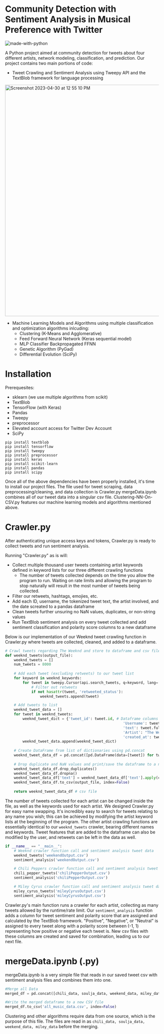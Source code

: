 # Community Detection with Sentiment Analysis in Musical Preference with Twitter
![made-with-python](https://user-images.githubusercontent.com/56307593/235365242-e5901619-44c0-4b9c-8cde-cb423d12279b.svg)

A Python project aimed at community detection for tweets about four different artists, network modeling, classification, and prediction.
Our project contains two main portions of code:
* Tweet Crawling and Sentiment Analysis using Tweepy API and the TextBlob framework for language processing

<img width="757" alt="Screenshot 2023-04-30 at 12 55 10 PM" src="https://user-images.githubusercontent.com/56307593/235365893-378433ae-725c-4d6d-a781-44552224282b.png">

* Machine Learning Models and Algorithms using multiple classification and optimization algorithms inlcuding:
  - Clustering (K-Means and Agglomerative)
  - Feed Forward Neural Network (Keras sequential model)
  - MLP Classifier Backpropagated FFNN
  - Genetic Algorithm (PyGad)
  - Differential Evolution (SciPy)


# Installation
Prerequesites:
* sklearn (we use multiple algorithms from scikit)
* TextBlob
* TensorFlow (with Keras)
* Pandas
* Tweepy
* preprocessor
* Elevated account access for Twitter Dev Account
* SciPy

```
pip install textblob
pip install tensorflow
pip install tweepy
pip install preprocessor
pip install keras
pip install scikit-learn
pip install pandas
pip install scipy
```

Once all of the above dependencies have been properly installed, it's time to install our project files.
The file used for tweet scraping, data preprocessing/cleaning, and data collection is Crawler.py
mergeData.ipynb combines all of our tweet data into a singular csv file.
Clustering-NN-On-CSV.py features our machine learning models and algorithms mentioned above.

# Crawler.py
After authenticating unique access keys and tokens, Crawler.py is ready to collect tweets and run sentiment analysis. 

Running "Crawler.py" as is will:
* Collect multiple thousand user tweets containing artist keywords defined in keyword lists for our three different crawling functions
  - The number of tweets collected depends on the time you allow the program to run. Waiting on rate limits and allowing the program to stop naturally will result in the most number of tweets being collected.
* Filter our retweets, hashtags, emojies, etc.
* Add each ID, username, the tokenized tweet text, the artist involved, and the date screated to a pandas dataframe
* Clean tweets further unsuring no NaN values, duplicates, or non-string values
* Run TextBlob sentiment analysis on every tweet collected and add sentiment classification and polarity score columns to a new dataframe


Below is our implementation of our Weeknd tweet crawling function in Crawler.py where tweets are collected, cleaned, and added to a dataframe.
```python
# Crawl tweets regarding The Weeknd and store to dataframe and csv file
def weeknd_tweets(output_file): 
    weeknd_tweets = []
    num_tweets = 8000
    
    # Add each tweet (excluding retweets) to our tweet list
    for keyword in weeknd_keywords:
        for tweet in tweepy.Cursor(api.search_tweets, q=keyword, lang='en', tweet_mode='extended').items(num_tweets):
            # Filter out retweets
            if not hasattr(tweet, 'retweeted_status'):
                weeknd_tweets.append(tweet)

    # Add tweets to list
    weeknd_tweet_data = []
    for tweet in weeknd_tweets:
        weeknd_tweet_dict = {'tweet_id': tweet.id, # Dataframe columns being filled
                                                      'Username': tweet.user.screen_name,
                                                      'text': tweet.full_text,
                                                      'Artist': "The Weeknd",
                                                      'created_at': tweet.created_at}
        weeknd_tweet_data.append(weeknd_tweet_dict)
    
    # Create DataFrame from list of dictionaries using pd.concat
    weeknd_tweet_data_df = pd.concat([pd.DataFrame(data=[tweet]) for tweet in weeknd_tweet_data], ignore_index=True)
    
    # Drop duplicate and NaN values and print/save the dataframe to a new file
    weeknd_tweet_data_df.drop_duplicates()
    weeknd_tweet_data_df.dropna()
    weeknd_tweet_data_df['text'] = weeknd_tweet_data_df['text'].apply(clean_tweets, str) # Clean tweets and make sure they are str
    weeknd_tweet_data_df.to_csv(output_file, index=False)
    
    return weeknd_tweet_data_df # csv file
```
The number of tweets collected for each artist can be changed inside the file, as well as the keywords used for each artist. We designed Crawler.py for easy name swapping. It's incredibly easy to search for tweets relating to any name you wish; this can be achieved by modifying the artist keyword lists at the beginning of the program. The other artist crawling functions are essentially identical to our ```weeknd_tweets``` crawler, bearing different names and keywords. Tweet features that are added to the dataframe can also be modified by the user, and retweets can be left in the data as well.


```python
if __name__ == "__main__":
    # Weeknd crawler function call and sentiment analysis tweet data
    weeknd_tweets('weekendOutput.csv')
    sentiment_analysis('weekendOutput.csv')

    # Chili Peppers crawler function call and sentiment analysis tweet data
    chili_pepper_tweets('chiliPepperOutput.csv')
    sentiment_analysis('chiliPepperOutput.csv')

    # Miley Cyrus crawler function call and sentiment analysis tweet data
    miley_cyrus_tweets('mileyCyrusOutput.csv')
    sentiment_analysis('mileyCyrusOutput.csv')
```
Crawler.py's main function runs a crawler for each artist, collecting as many tweets allowed by the runtime/rate limit. Our ```sentiment_analysis``` function adds a column for tweet sentiment and polarity score that are assigned and calculated by the TextBlob framework. "Positive", "Negative", or "Neutral" is assigned to every tweet along with a polarity score between (-1, 1) representing how positive or negative each tweet is. New csv files with these columns are created and saved for combination, leading us to our next file.

# mergeData.ipynb (.py)
mergeData.ipynb is a very simple file that reads in our saved tweet csv with sentiment analysis files and combines them into one. 

```python
#Merge all Data
merged_df = pd.concat([chili_data, soulja_data, weekend_data, miley_data], axis=0)

#Write the merged dataframe to a new CSV file
merged_df.to_csv('all_music_data.csv', index=False)
```
Clustering and other algorithms require data from one source, which is the purpose of this file. The files are read in as ```chili_data, soulja_data, weekend_data, miley_data``` before the merging.

